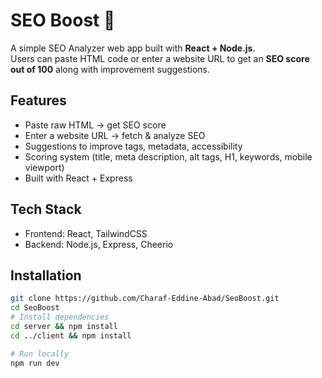 # SEO Boost 🚀

A simple SEO Analyzer web app built with **React + Node.js**.  
Users can paste HTML code or enter a website URL to get an **SEO score out of 100** along with improvement suggestions.

## Features
- Paste raw HTML → get SEO score
- Enter a website URL → fetch & analyze SEO
- Suggestions to improve tags, metadata, accessibility
- Scoring system (title, meta description, alt tags, H1, keywords, mobile viewport)
- Built with React + Express

## Tech Stack
- Frontend: React, TailwindCSS
- Backend: Node.js, Express, Cheerio

## Installation
```bash
git clone https://github.com/Charaf-Eddine-Abad/SeoBoost.git
cd SeoBoost
# Install dependencies
cd server && npm install
cd ../client && npm install

# Run locally
npm run dev
